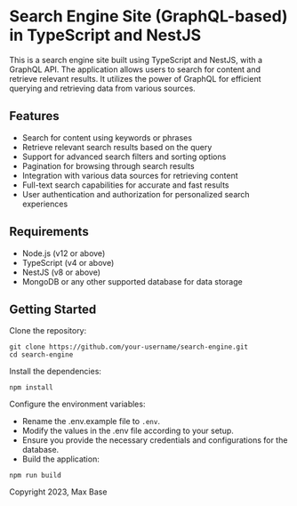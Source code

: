 # Search Engine Site (GraphQL-based) in TypeScript and NestJS

This is a search engine site built using TypeScript and NestJS, with a GraphQL API. The application allows users to search for content and retrieve relevant results. It utilizes the power of GraphQL for efficient querying and retrieving data from various sources.

## Features

- Search for content using keywords or phrases
- Retrieve relevant search results based on the query
- Support for advanced search filters and sorting options
- Pagination for browsing through search results
- Integration with various data sources for retrieving content
- Full-text search capabilities for accurate and fast results
- User authentication and authorization for personalized search experiences

## Requirements

- Node.js (v12 or above)
- TypeScript (v4 or above)
- NestJS (v8 or above)
- MongoDB or any other supported database for data storage

## Getting Started

Clone the repository:

```shell
git clone https://github.com/your-username/search-engine.git
cd search-engine
```

Install the dependencies:

```shell
npm install
```

Configure the environment variables:

- Rename the .env.example file to `.env`.
- Modify the values in the .env file according to your setup.
- Ensure you provide the necessary credentials and configurations for the database.
- Build the application:

```shell
npm run build
```

Copyright 2023, Max Base
